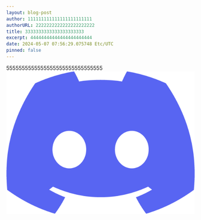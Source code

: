 ```yaml
---
layout: blog-post
author: 111111111111111111111111
authorURL: 2222222222222222222222
title: 3333333333333333333333
excerpt: 44444444444444444444444
date: 2024-05-07 07:56:29.075748 Etc/UTC
pinned: false
---
```

5555555555555555555555555555555
<br>
<img src="4812693916782428281715086540712744.png"/>
